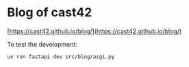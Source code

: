 # Blog of cast42

[https://cast42.github.io/blog/](https://cast42.github.io/blog/)

To test the development:

```bash
uv run fastapi dev src/blog/asgi.py
```

